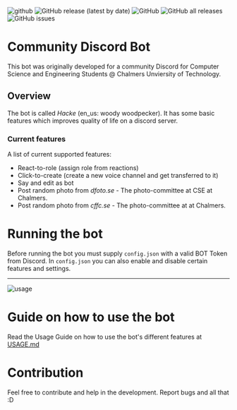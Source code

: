 ![github](https://user-images.githubusercontent.com/42417723/109477305-29bf5000-7a78-11eb-903b-6a07bef23fc8.png)
![GitHub release (latest by date)](https://img.shields.io/github/v/release/AlexVialaBellander/cth-hacke-discord-bot?style=for-the-badge)
![GitHub](https://img.shields.io/github/license/AlexVialaBellander/cth-hacke-discord-bot?style=for-the-badge)
![GitHub all releases](https://img.shields.io/github/downloads/AlexVialaBellander/cth-hacke-discord-bot/total?style=for-the-badge)
![GitHub issues](https://img.shields.io/github/issues-raw/AlexVialaBellander/cth-hacke-discord-bot?style=for-the-badge)

# Community Discord Bot

This bot was originally developed for a community Discord for Computer Science and Engineering Students @ Chalmers Unviersity of Technology.

## Overview
The bot is called _Hacke_ (en_us: woody woodpecker). It has some basic features which improves quality of life on a discord server.

### Current features
A list of current supported features:

- React-to-role (assign role from reactions)
- Click-to-create (create a new voice channel and get transferred to it)
- Say and edit as bot
- Post random photo from _dfoto.se_ - The photo-committee at CSE at Chalmers.
- Post random photo from _cffc.se_ - The photo-committee at at Chalmers.
# Running the bot
Before running the bot you must supply `config.json` with a valid BOT Token from Discord. In `config.json` you can also enable and disable certain features and settings.

---
![usage](https://user-images.githubusercontent.com/42417723/110225406-ac676580-7ee5-11eb-9523-b8411bd7f8c8.png)

# Guide on how to use the bot
Read the Usage Guide on how to use the bot's different features at [USAGE.md](/features/USAGE.md)

# Contribution
Feel free to contribute and help in the development. Report bugs and all that :D
